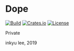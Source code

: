 
# Dope
[![Build](https://travis-ci.org/inq/dope.svg?branch=master)](https://travis-ci.org/inq/dope)
[![Crates.io](https://img.shields.io/crates/v/dope.svg)](https://crates.io/crates/dope)
[![License](https://img.shields.io/badge/license-AGPL%203.0-blue.svg)](LICENSE)

Private

inkyu lee, 2019
